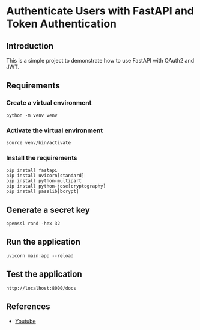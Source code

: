 # Authenticate Users with FastAPI and Token Authentication

## Introduction

This is a simple project to demonstrate how to use FastAPI with OAuth2 and JWT.

## Requirements

### Create a virtual environment
```
python -m venv venv
```

### Activate the virtual environment
```
source venv/bin/activate
```

### Install the requirements
```
pip install fastapi
pip install uvicorn[standard]
pip install python-multipart
pip install python-jose[cryptography]
pip install passlib[bcrypt]
```

## Generate a secret key
```
openssl rand -hex 32
```

## Run the application
```
uvicorn main:app --reload
```

## Test the application
```
http://localhost:8000/docs
```

## References

- [Youtube](https://youtu.be/5GxQ1rLTwaU)

```

```